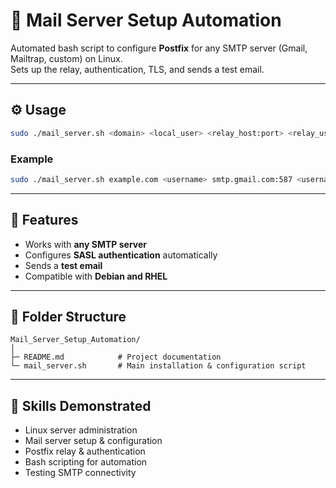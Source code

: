 # 📧 Mail Server Setup Automation

Automated bash script to configure **Postfix** for any SMTP server (Gmail, Mailtrap, custom) on Linux.  
Sets up the relay, authentication, TLS, and sends a test email.

---

## ⚙️ Usage

```bash
sudo ./mail_server.sh <domain> <local_user> <relay_host:port> <relay_user> <relay_pass>
```

### Example

```bash
sudo ./mail_server.sh example.com <username> smtp.gmail.com:587 <username>@example.com "app_password_here"
```

---

## 🌟 Features

- Works with **any SMTP server**  
- Configures **SASL authentication** automatically  
- Sends a **test email**  
- Compatible with **Debian and RHEL**  

---

## 📁 Folder Structure

```
Mail_Server_Setup_Automation/
│
├─ README.md            # Project documentation
└─ mail_server.sh       # Main installation & configuration script
```

---

## 🎯 Skills Demonstrated

- Linux server administration  
- Mail server setup & configuration  
- Postfix relay & authentication  
- Bash scripting for automation  
- Testing SMTP connectivity
